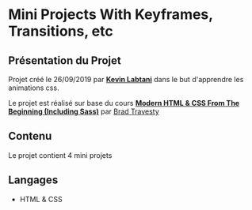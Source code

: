 # Mini Projects With Keyframes, Transitions, etc

## Présentation du Projet

Projet créé le 26/09/2019 par [**Kevin Labtani**](https://github.com/kevin-labtani) dans le but d'apprendre les animations css.

Le projet est réalisé sur base du cours [**Modern HTML & CSS From The Beginning (Including Sass)**](https://www.udemy.com/course/modern-html-css-from-the-beginning/) par [Brad Travesty](https://www.traversymedia.com/)

## Contenu

Le projet contient 4 mini projets

## Langages

- HTML & CSS
